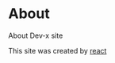 # About

About Dev-x site

This site was created by [react][reactUrl]

[reactUrl]: https://reactjs.org/
